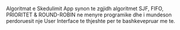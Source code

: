 Algoritmat e Skedulimit App synon te zgjidh algoritmet SJF, FIFO, PRIORITET & ROUND-ROBIN 
ne menyre programike dhe i mundeson perdoruesit nje User Interface te thjeshte per te bashkevepruar me te. 
